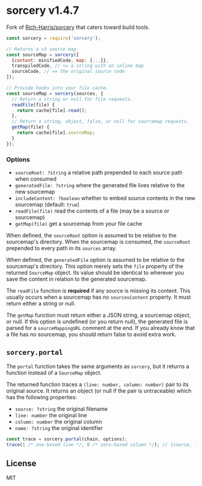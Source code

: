 # sorcery v1.4.7

Fork of [Rich-Harris/sorcery][1] that caters toward build tools.

[1]: https://github.com/Rich-Harris/sorcery

```js
const sorcery = require('sorcery');

// Returns a v3 source map.
const sourceMap = sorcery([
  {content: minifiedCode, map: {...}},
  transpiledCode, // <= a string with an inline map
  sourceCode, // <= the original source code
]);

// Provide hooks into your file cache.
const sourceMap = sorcery(sources, {
  // Return a string or null for file requests.
  readFile(file) {
    return cache[file].read();
  },
  // Return a string, object, false, or null for sourcemap requests.
  getMap(file) {
    return cache[file].sourceMap;
  }
});
```

### Options
- `sourceRoot: ?string` a relative path prepended to each source path when consumed
- `generatedFile: ?string` where the generated file lives relative to the new sourcemap
- `includeContent: ?boolean` whether to embed source contents in the new sourcemap (default: `true`)
- `readFile(file)` read the contents of a file (may be a source or sourcemap)
- `getMap(file)` get a sourcemap from your file cache

When defined, the `sourceRoot` option is assumed to be relative to the
sourcemap's directory. When the sourcemap is consumed, the `sourceRoot`
prepended to every path in its `sources` array.

When defined, the `generatedFile` option is assumed to be relative to the
sourcemap's directory. This option merely sets the `file` property of the
returned `SourceMap` object. Its value should be identical to wherever you save
the content in relation to the generated sourcemap.

The `readFile` function is **required** if any source is missing its content.
This usually occurs when a sourcemap has no `sourcesContent` property.
It must return either a string or null.

The `getMap` function must return either a JSON string, a sourcemap object, or
null. If this option is undefined (or you return null), the generated file is
parsed for a `sourceMappingURL` comment at the end. If you already know that
a file has no sourcemap, you should return false to avoid extra work.

## `sorcery.portal`

The `portal` function takes the same arguments as `sorcery`, but it returns a
function instead of a `SourceMap` object.

The returned function traces a `(line: number, column: number)` pair to its
original source. It returns an object (or null if the pair is untraceable)
which has the following properties:

- `source: ?string` the original filename
- `line: number` the original line
- `column: number` the original column
- `name: ?string` the original identifier

```js
const trace = sorcery.portal(chain, options);
trace(1 /* one-based line */, 0 /* zero-based column */); // {source, line, column, name} || null
```

## License

MIT
